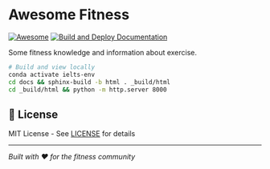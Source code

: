 # Awesome Fitness

[![Awesome](https://awesome.re/badge.svg)](https://awesome.re)
[![Build and Deploy Documentation](https://github.com/edyou25/awesome-fitness/actions/workflows/docs.yml/badge.svg)](https://github.com/edyou25/awesome-fitness/actions/workflows/docs.yml)

Some fitness knowledge and information about exercise.


```bash
# Build and view locally
conda activate ielts-env
cd docs && sphinx-build -b html . _build/html
cd _build/html && python -m http.server 8000
```

## 📄 License

MIT License - See [LICENSE](LICENSE) for details

---

*Built with ❤️ for the fitness community*